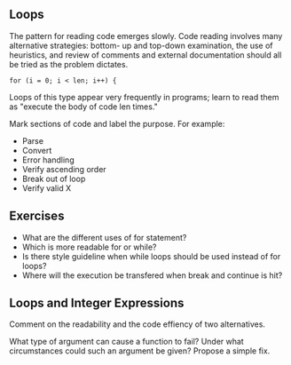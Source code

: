 ## Loops

The pattern for reading code emerges slowly. Code reading involves many alternative strategies: bottom- up and top-down examination, the use of heuristics, and review of comments and external documentation should all be tried as the problem dictates.

```
for (i = 0; i < len; i++) {
```

Loops of this type appear very frequently in programs; learn to read them as "execute the body of code len times."

Mark sections of code and label the purpose. For example:

- Parse
- Convert
- Error handling
- Verify ascending order
- Break out of loop
- Verify valid X

## Exercises

- What are the different uses of for statement?
- Which is more readable for or while?
- Is there style guideline when while loops should be used instead of for loops?
- Where will the execution be transfered when break and continue is hit?

## Loops and Integer Expressions

Comment on the readability and the code effiency of two alternatives.

What type of argument can cause a function to fail? Under what circumstances could such an argument be given? Propose a simple fix.